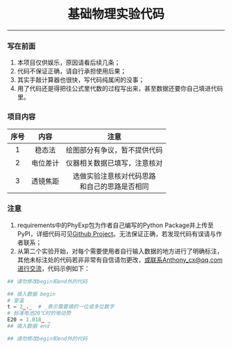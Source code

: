 <div align="center">
<h1>
基础物理实验代码
</h1>
</div>

---

### 写在前面
1. 本项目仅供娱乐，原因请看后续几条；
2. 代码不保证正确，请自行承担使用后果；
3. 其实手敲计算器也很快，写代码纯属闲的没事；
4. 用了代码还是得把往公式里代数的过程写出来，甚至数据还要你自己填进代码里。

### 项目内容

|   序号   |   内容  |        注意         |
|  :---:  |  :-----:  |  :---------------:  |
|    1    |   稳态法   |  绘图部分有争议，暂不提供代码 |
|    2    |  电位差计  | 仪器相关数据已填写，注意核对 |
|    3    |  透镜焦距  | 选做实验注意核对代码思路</br>和自己的思路是否相同 |

### 注意
1. requirements中的PhyExp包为作者自己编写的Python Package并上传至PyPI，详细代码可见[Github Project](https://github.com/Anthony-xyr/PhyExp)。无法保证正确，若发现代码有误请与作者联系；
2. 从第二个实验开始，对每个需要使用者自行输入数据的地方进行了明确标注，其他未标注处的代码若非非常有自信请勿更改，或联系Anthony_cx@qq.com进行交流，代码示例如下：
  ```python
  ## 请勿修改begin和end外的代码

  ## 填入数据 begin
  # 室温
  t = 2_._  # _表示需要填的一位或多位数字
  # 标准电池20℃时的电动势
  E20 = 1.018_ _
  ## 填入数据 end

  ## 请勿修改begin和end外的代码
  ```